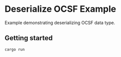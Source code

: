 # Deserialize OCSF Example

Example demonstrating deserializing OCSF data type.

## Getting started

```
cargo run
```